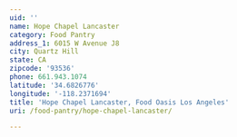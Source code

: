 ```yaml
---
uid: ''
name: Hope Chapel Lancaster
category: Food Pantry
address_1: 6015 W Avenue J8
city: Quartz Hill
state: CA
zipcode: '93536'
phone: 661.943.1074
latitude: '34.6826776'
longitude: '-118.2371694'
title: 'Hope Chapel Lancaster, Food Oasis Los Angeles'
uri: /food-pantry/hope-chapel-lancaster/

---
```


